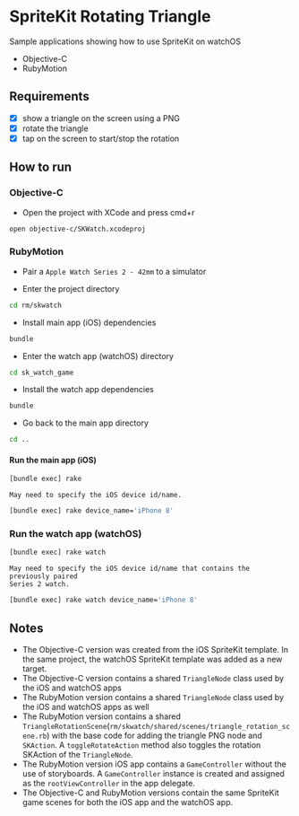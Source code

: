 # SpriteKit Rotating Triangle

Sample applications showing how to use SpriteKit on watchOS

- Objective-C
- RubyMotion

## Requirements

- [x] show a triangle on the screen using a PNG
- [x] rotate the triangle
- [x] tap on the screen to start/stop the rotation

## How to run

### Objective-C

- Open the project with XCode and press cmd+r

```sh
open objective-c/SKWatch.xcodeproj
```

### RubyMotion

- Pair a `Apple Watch Series 2 - 42mm` to a simulator

- Enter the project directory

```sh
cd rm/skwatch
```

- Install main app (iOS) dependencies

```sh
bundle
```

- Enter the watch app (watchOS) directory

```sh
cd sk_watch_game
```

- Install the watch app dependencies

```sh
bundle
```

- Go back to the main app directory

```sh
cd ..
```

#### Run the main app (iOS)

```sh
[bundle exec] rake
```

    May need to specify the iOS device id/name.

```sh
[bundle exec] rake device_name='iPhone 8'
```

### Run the watch app (watchOS)

```sh
[bundle exec] rake watch
```

    May need to specify the iOS device id/name that contains the previously paired
    Series 2 watch.

```sh
[bundle exec] rake watch device_name='iPhone 8'
```

## Notes

- The Objective-C version was created from the iOS SpriteKit template. In the same project, the watchOS SpriteKit template was added as a new target.
- The Objective-C version contains a shared `TriangleNode` class used by the iOS and watchOS apps
- The RubyMotion version contains a shared `TriangleNode` class used by the iOS and watchOS apps as well
- The RubyMotion version contains a shared `TriangleRotationScene`(`rm/skwatch/shared/scenes/triangle_rotation_scene.rb`) with the base code for adding the triangle PNG node and `SKAction`. A `toggleRotateAction` method also toggles the rotation SKAction of the `TriangleNode`.
- The RubyMotion version iOS app contains a `GameController` without the use of storyboards. A `GameController` instance is created and assigned as the `rootViewController` in the app delegate.
- The Objective-C and RubyMotion versions contain the same SpriteKit game scenes for both the iOS app and the watchOS app.